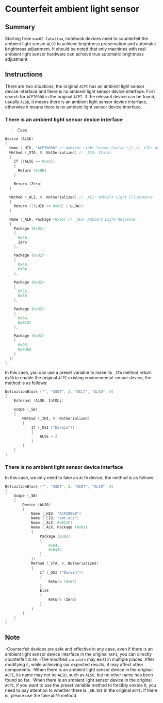 # Counterfeit ambient light sensor

## Summary

Starting from `macOS Catalina`, notebook devices need to counterfeit the ambient light sensor `ALS0` to achieve brightness preservation and automatic brightness adjustment. It should be noted that only machines with real ambient light sensor hardware can achieve true automatic brightness adjustment.

## Instructions

There are two situations, the original `ACPI` has an ambient light sensor device interface and there is no ambient light sensor device interface. First search for `ACPI0008` in the original `ACPI`. If the relevant device can be found, usually `ALSD`, it means there is an ambient light sensor device interface, otherwise it means there is no ambient light sensor device interface.

### There is an ambient light sensor device interface

> Case

```swift
Device (ALSD)
{
  Name (_HID, "ACPI0008" /* Ambient Light Sensor Device */) // _HID: Hardware ID
  Method (_STA, 0, NotSerialized) // _STA: Status
  {
    If ((ALSE == 0x02))
    {
      Return (0x0B)
    }

    Return (Zero)
  }

  Method (_ALI, 0, NotSerialized) // _ALI: Ambient Light Illuminance
  {
    Return (((LHIH << 0x08) | LLOW))
  }

  Name (_ALR, Package (0x05) // _ALR: Ambient Light Response
  {
    Package (0x02)
    {
      0x46,
      Zero
    },

    Package (0x02)
    {
      0x49,
      0x0A
    },

    Package (0x02)
    {
      0x55,
      0x50
    },

    Package (0x02)
    {
      0x64,
      0x012C
    },

    Package (0x02)
    {
      0x96,
      0x03E8
    }
  })
}
```

In this case, you can use a preset variable to make its `_STA` method return `0x0B` to enable the original `ACPI` existing environmental sensor device, the method is as follows:

```swift
DefinitionBlock ("", "SSDT", 2, "OCLT", "ALSD", 0)
{
    External (ALSE, IntObj)

    Scope (_SB)
    {
        Method (_INI, 0, NotSerialized)
        {
            If (_OSI ("Darwin"))
            {
                ALSE = 2
            }
        }
    }
}
```

### There is no ambient light sensor device interface

In this case, we only need to fake an `ALS0` device, the method is as follows:

```swift
DefinitionBlock ("", "SSDT", 2, "ACDT", "ALS0", 0)
{
    Scope (_SB)
    {
        Device (ALS0)
        {
            Name (_HID, "ACPI0008")
            Name (_CID, "smc-als")
            Name (_ALI, 0x012C)
            Name (_ALR, Package (0x01)
            {
                Package (0x02)
                {
                    0x64,
                    0x012C
                }
            })
            Method (_STA, 0, NotSerialized)
            {
                If (_OSI ("Darwin"))
                {
                    Return (0x0F)
                }
                Else
                {
                    Return (Zero)
                }
            }
        }
    }
}
```

## Note

-Counterfeit devices are safe and effective in any case, even if there is an ambient light sensor device interface in the original `ACPI`, you can directly counterfeit `ALS0`.
-The modified `variable` may exist in multiple places. After modifying it, while achieving our expected results, it may affect other components.
-When there is an ambient light sensor device in the original `ACPI`, its name may not be `ALSD`, such as `ALS0`, but no other name has been found so far.
-When there is an ambient light sensor device in the original `ACPI`, if you want to use the preset variable method to forcibly enable it, you need to pay attention to whether there is `_SB.INI` in the original `ACPI`. If there is, please use the fake `ALS0` method.
